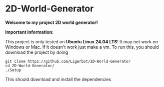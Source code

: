 # 2D-World-Generator

__Welcome to my project 2D world generator!__

__Important information:__

This project is only tested on __Ubuntu Linux 24.04 LTS__! It may not work on Windows or Mac. If it doesn't work just make a vm.
To run this, you should download the project by doing 
```
git clone https://github.com/Ligerbot/2D-World-Generator 
cd 2D-World-Generator/ 
./Setup 
```
This should download and install the dependencies
